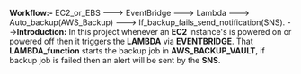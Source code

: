 **Workflow:-**  EC2_or_EBS ---> EventBridge --->  Lambda ---> Auto_backup(AWS_Backup) ---> If_backup_fails_send_notification(SNS).
-->**Introduction:**
In this project whenever an **EC2** instance's is powered on or powered off then it triggers the **LAMBDA** via **EVENTBRIDGE**. That **LAMBDA_function** starts the backup job in **AWS_BACKUP_VAULT**, if backup job is failed then an alert will be sent by the **SNS**.

